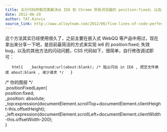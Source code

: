 ```yaml
---
title: 五行代码终极完美解决从 IE6 到 Chrome 所有浏览器的 position:fixed; 以及闪动问题
date: 2012-06-29
author: TAT.Kinvix
source_link: http://www.alloyteam.com/2012/06/five-lines-of-code-perfect-solution-flashing-problem-from-ie6-to-the-chrome-browser-the-position-fixed/
---
```


<!-- {% raw %} - for jekyll -->

这个方法其实已经使用很久了，之前主要在嵌入式 WebQQ 等产品中用过，现在拿出来分享一下吧，是目前最简洁的方式来实现 ie6 的 position:fixed; 失效 bug，以及的其他方法的闪动问题，CSS 代码如下，很简单，自行修改调试即可：

`  
html{  
_background:url(about:blank); /* 阻止闪动 in IE6 , 把空文件换成 about:blank , 减少请求 */  
}`

/\* 你的图层 \*/  
.positionFixedLayer{  
position:fixed;  
\_position: absolute;  
\_top:expression(documentElement.scrollTop+documentElement.clientHeight-this.offsetHeight);  
\_left:expression(documentElement.scrollLeft+documentElement.clientWidth-this.offsetWidth-200);  
}


<!-- {% endraw %} - for jekyll -->